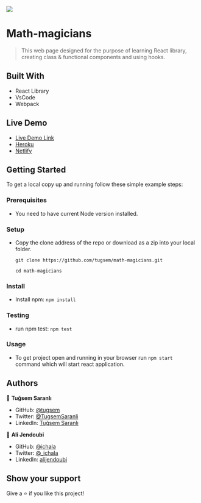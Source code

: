 ![](https://img.shields.io/badge/Microverse-blueviolet)

# Math-magicians

> This web page designed for the purpose of learning React library, creating class & functional components and using hooks.


## Built With

- React Library
- VsCode
- Webpack

## Live Demo 

- [Live Demo Link](https://tugsem.github.io/math-magicians)
- [Heroku](https://fast-stream-72369.herokuapp.com)
- [Netlify](https://6298d146a58fcf346aff4fe2--vocal-phoenix-be459e.netlify.app)

## Getting Started

To get a local copy up and running follow these simple example steps:

### Prerequisites

- You need to have current Node version installed.

### Setup

- Copy the clone address of the repo or download as a zip into your local folder.

  `git clone https://github.com/tugsem/math-magicians.git`

  `cd math-magicians`

### Install

- Install npm: 
 `npm install`
 
 ### Testing

- run npm test: 
 `npm test`

### Usage

- To get project open and running in your browser run `npm start` command which will start react application.


## Authors

👤 **Tuğsem Saranlı**

- GitHub: [@tugsem](https://github.com/tugsem)
- Twitter: [@TugsemSaranli](https://twitter.com/TugsemSaranli)
- LinkedIn: [Tuğsem Saranlı](https://www.linkedin.com/in/tuğsem-saranlı-5b2a98230/?locale=en_US)

👤 **Ali Jendoubi**

- GitHub: [@ichala](https://github.com/ichala)
- Twitter: [@_ichala](https://twitter.com/_ichala)
- LinkedIn: [alijendoubi](https://www.linkedin.com/in/alijendoubi/)

## Show your support

Give a ⭐️ if you like this project!




